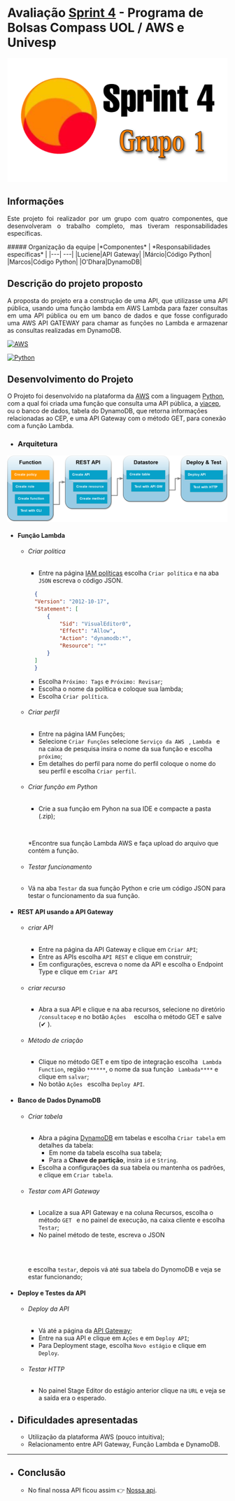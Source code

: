 # Avaliação [Sprint 4](https://github.com/Compass-pb-aws-2023-Univesp/sprint-4-pb-aws-univesp) - Programa de Bolsas Compass UOL / AWS e Univesp 

![](readme-images/logo1.png)

## Informações
<p align ="justify">Este projeto foi realizador por um grupo com quatro componentes, que desenvolveram o trabalho completo, mas tiveram responsabilidades específicas.</p>
##### Organização da equipe
|*Componentes* | *Responsabilidades específicas* |
|---|  ---|
|Luciene|API Gateway|
|Márcio|Código Python|
|Marcos|Código Python|
|O'Dhara|DynamoDB|


## Descrição do projeto proposto
<p align ="justify"> A proposta do projeto era a construção de uma API, que utilizasse uma API pública, usando uma função lambda em AWS Lambda para fazer consultas em uma API pública ou em um banco de dados e que fosse configurado uma AWS API GATEWAY para chamar as funções no Lambda e armazenar as consultas realizadas em DynamoDB.</p>


[![AWS](https://img.shields.io/badge/AWS-%23FF9900.svg?style=for-the-badge&logo=amazon-aws&logoColor=white)](https://aws.amazon.com/)



[![Python](https://img.shields.io/badge/python-3670A0?style=for-the-badge&black&logo=python&logoColor=ffdd54&)](https://www.python.org/)

   
  

## Desenvolvimento do Projeto
O Projeto foi desenvolvido na plataforma da [AWS](https://aws.amazon.com/) com a linguagem [Python](https://www.python.org/), com a qual foi criada uma função que consulta uma API pública, a [viacep]('https://viacep.com.br/ws/{cep}/json/), ou o banco de dados, tabela do DynamoDB, que retorna informações relacionadas ao CEP, e uma API Gateway com o método GET, para conexão com a função Lambda.
  
- ### Arquitetura 
![](readme-images/arquitetura.png)

- #### Função Lambda
    * ###### Criar politica
      * Entre na página [IAM políticas](https://aws.amazon.com/pt/iam/?nc2=type_a) escolha ```Criar política``` e na aba ```JSON``` escreva o código JSON.

      ```json
        {
        "Version": "2012-10-17",
        "Statement": [
            {
                "Sid": "VisualEditor0",
                "Effect": "Allow",
                "Action": "dynamodb:*",
                "Resource": "*"
            }
        ]
        }
      ```
      * Escolha ```Próximo: Tags``` e ```Próximo: Revisar```; 
      * Escolha o nome da política e coloque sua lambda;
      * Escolha ```Criar política```.
    * ###### Criar perfil
        * Entre na página IAM Funções;
        * Selecione ```Criar Funções``` selecione ```Serviço da AWS ``` , ```Lambda ``` e na caixa de pesquisa insira o nome da sua função e escolha ```próximo```;
        * Em detalhes do perfil para nome do perfil coloque o nome do seu perfil e escolha ```Criar perfil```.

    * ###### Criar função em Python
        * Crie a sua função em Pyhon na sua IDE e compacte a pasta (.zip);
        ```python
        
        
        
        ```
        *Encontre sua função Lambda AWS e faça upload do arquivo que contém a função.
    * ###### Testar funcionamento
    * Vá na aba ```Testar``` da sua função Python e crie um código JSON para testar o funcionamento da sua função.


 - #### REST API usando a API Gateway
    * ###### criar API
        * Entre na página da API Gateway e clique em ```Criar API```;
        * Entre as APIs escolha ```API REST``` e clique em construir; 
        * Em configurações, escreva o nome da API e escolha o Endpoint Type e clique em ```Criar API``` 

    * ###### criar recurso
        * Abra a sua API e clique e na aba recursos, selecione no diretório ```/consultacep``` e no botão ```Ações  ```  escolha o método GET e salve (✔ ).
     
    * ###### Método de criação
        * Clique no método GET e em tipo de integração escolha ``` Lambda Function```, região ```******```, o nome da sua função ``` Lambada****``` e clique em ```salvar```;
        * No botão ```Ações ``` escolha ```Deploy API```.

- #### Banco de Dados DynamoDB
    * ###### Criar tabela 
        * Abra a página [DynamoDB](https://aws.amazon.com/pt/dynamodb/) em tabelas e escolha ```Criar tabela``` em detalhes da tabela:
            * Em nome da tabela escolha sua tabela;
            * Para a  **Chave de partição**, insira  ```id``` e ```String```.
        * Escolha a configurações da sua tabela ou mantenha os padrões, e clique em ```Criar tabela```.

    * ###### Testar com API Gateway
        * Localize a sua API Gateway e na coluna Recursos, escolha o método ```GET ``` e no painel de execução, na caixa cliente e escolha ```Testar```;
        * No painel método de teste, escreva o JSON 
        ```json
        
        
        
        
        ```
        e escolha ```testar```, depois vá até sua tabela do DynomoDB e veja se estar funcionando;
        
              
               
- #### Deploy e Testes da API
    * ###### Deploy da API
        * Vá até a página da [API Gateway](https://aws.amazon.com/pt/api-gateway/);
        * Entre na sua API e clique em ```Ações``` e em ```Deploy API```;
        * Para Deployment stage,  escolha  ```Novo estágio``` e clique em ```Deploy```.

    * ###### Testar HTTP
        * No painel Stage Editor do estágio anterior clique na ```URL``` e veja se a saída era o esperado.

- ## Dificuldades apresentadas
    * Utilização da plataforma AWS (pouco intuitiva);
    * Relacionamento entre API Gateway, Função Lambda e DynamoDB.

---
- ## Conclusão
    * No final nossa API ficou assim 👉 [Nossa api]().